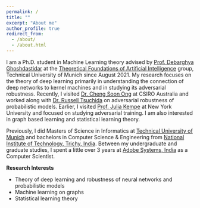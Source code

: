 ```yaml
---
permalink: /
title: ""
excerpt: "About me"
author_profile: true
redirect_from: 
  - /about/
  - /about.html
---
```


I am a Ph.D. student in Machine Learning theory advised by [Prof. Debarghya Ghoshdastidar](https://www.in.tum.de/tfai/people/debarghya-ghoshdastidar/) at the [Theoretical Foundations of Artificial Intelligence](https://www.in.tum.de/tfai/home/) group, Technical University of Munich since August 2021.
My research focuses on the theory of deep learning primarily in understanding the connection of deep networks to kernel machines and in studying its adversarial robustness.
Recently, I visited [Dr. Cheng Soon Ong](https://www.ong-home.my/) at CSIRO Australia and worked along with [Dr. Russell Tsuchida](https://scholar.google.com/citations?user=pQ7EkegAAAAJ&hl=en) on adversarial robustness of probabilistic models.
Earlier, I visited [Prof. Julia Kempe](https://cims.nyu.edu/~kempe/) at New York University and focused on studying adversarial training.
I am also interested in graph based learning and statistical learning theory.

Previously, I did Masters of Science in Informatics at [Technical University of Munich](https://www.in.tum.de/en/for-prospective-students/masters-programs/informatics/) and bachelors in Computer Science & Engineering from [National Institute of Technology, Trichy, India](https://www.nitt.edu/).
Between my undergraduate and graduate studies, I spent a little over 3 years at [Adobe Systems, India](https://www.adobe.com/) as a Computer Scientist.

**Research Interests**
* Theory of deep learning and robustness of neural networks and probabilistic models
* Machine learning on graphs
* Statistical learning theory
